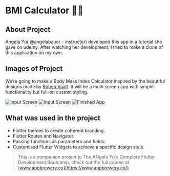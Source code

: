 
# BMI Calculator 🧑‍⚕️

## About Project

Angela Yu( @angelabauer - instructor) developed this app in a tutorial she gave on udemy. After watching her development, I tried to make a clone of this application on my own. 


## Images of Project

We’re going to make a Body Mass Index Calculator inspired by the beautiful designs made by [Ruben Vaalt](https://dribbble.com/shots/4585382-Simple-BMI-Calculator). It will be a multi screen app with simple functionality but full-on custom styling. 

![Input Screen](https://github.com/MuhammedEnesBicen/bmi_calculator/images/inputscreen.jpg)
![Input Screen](https://github.com/MuhammedEnesBicen/bmi_calculator/images/resultscreen.jpg)
![Finished App](https://github.com/MuhammedEnesBicen/bmi_calculator/images/screenrecord.gif)


## What was used in the project

- Flutter themes to create coherent branding. 
- Flutter Routes and Navigator. 
- Passing functions as parameters and fields.
- Customised Flutter Widgets to achieve a specific design style.

>This is a companion project to The ANgela Yu's Complete Flutter Development Bootcamp, check out the full course at [www.appbrewery.co](https://www.appbrewery.co/)



